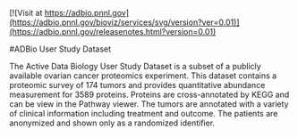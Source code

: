 <!------------------------------------------------------------------------------>
<!--NOTES: all the comments are auto-generated. please refer to the tutorial for readme editing at https://adbio.pnnl.gov/tutorial.xxxx-->
<!--adbio-version-->
[![Visit at https://adbio.pnnl.gov](https://adbio.pnnl.gov/bioviz/services/svg/version?ver=0.01)](https://adbio.pnnl.gov/releasenotes.html?version=0.01)
<!--adbio-title-->
#ADBio User Study Dataset
<!--adbio-description-->
The Active Data Biology User Study Dataset is a subset of a publicly available ovarian cancer proteomics experiment. This dataset contains a proteomic survey of 174 tumors and provides quantitative abundance measurement for 3589 proteins. Proteins are cross-annotated by KEGG and can be view in the Pathway viewer. The tumors are annotated with a variety of clinical information including treatment and outcome. The patients are anonymized and shown only as a randomized identifier.
<!--adbio-funding-->
<!--adbio-publication-->
<!------------------------------------------------------------------------------>
<!--you can add any other information here-->
